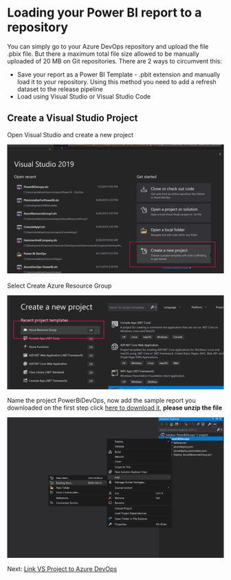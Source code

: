 # Loading your Power BI report to a repository

You can simply go to your Azure DevOps repository and upload the file .pbix file. But there a maximum total file size allowed to be manually uploaded of 20 MB on Git repositories. There are 2 ways to circumvent this:

- Save your report as a Power BI Template - .pbit extension and manually load it to your repository. Using this method you need to add a refresh dataset to the release pipeline
- Load using Visual Studio or Visual Studio Code

## Create a Visual Studio Project

Open Visual Studio and create a new project

 ![Create New Project](CreateNewProject.png)

 Select Create Azure Resource Group

  ![Select Azure Resource Group](CreateAzureResourceGroup.png)

  Name the project PowerBiDevOps, now add the sample report you downloaded on the first step click [here to download it], **please unzip the file**

  ![Add downloaded report](AddDownloadedReport.png)

  Next: [Link VS Project to Azure DevOps]
  
[here to download it]:<https://github.com/Microsoft-USEduAzure/workshops/tree/master/powerbi-devops/sourcefiles/_dev_IPEDSEnrollmentTrends.zip>
[Link VS Project to Azure DevOps]:<https://github.com/Microsoft-USEduAzure/workshops/tree/master/powerbi-devops/3-LinkVStoDevOps/>
